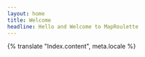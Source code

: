 ```yaml
---
layout: home
title: Welcome
headline: Hello and Welcome to MapRoulette
---
```


{% translate "Index.content", meta.locale %}
